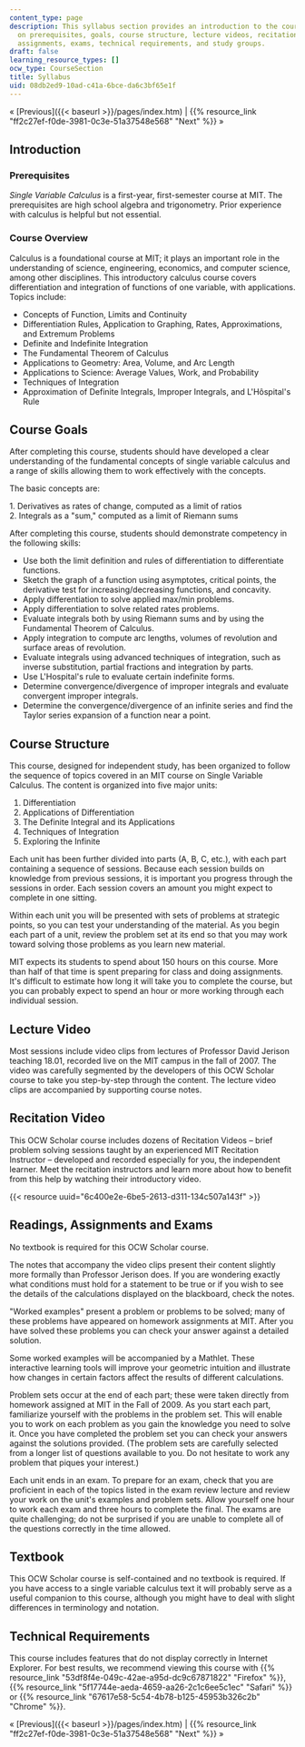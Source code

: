 ```yaml
---
content_type: page
description: This syllabus section provides an introduction to the course and information
  on prerequisites, goals, course structure, lecture videos, recitation videos, readings,
  assignments, exams, technical requirements, and study groups.
draft: false
learning_resource_types: []
ocw_type: CourseSection
title: Syllabus
uid: 08db2ed9-10ad-c41a-6bce-da6c3bf65e1f
---
```

« \[Previous\]({{< baseurl >}}/pages/index.htm) | {{% resource_link "ff2c27ef-f0de-3981-0c3e-51a37548e568" "Next" %}} »

## Introduction

### Prerequisites

*Single Variable Calculus* is a first-year, first-semester course at MIT. The prerequisites are high school algebra and trigonometry. Prior experience with calculus is helpful but not essential.

### Course Overview

Calculus is a foundational course at MIT; it plays an important role in the understanding of science, engineering, economics, and computer science, among other disciplines. This introductory calculus course covers differentiation and integration of functions of one variable, with applications. Topics include:

- Concepts of Function, Limits and Continuity
- Differentiation Rules, Application to Graphing, Rates, Approximations, and Extremum Problems
- Definite and Indefinite Integration
- The Fundamental Theorem of Calculus
- Applications to Geometry: Area, Volume, and Arc Length
- Applications to Science: Average Values, Work, and Probability
- Techniques of Integration
- Approximation of Definite Integrals, Improper Integrals, and L'Hôspital's Rule

## Course Goals

After completing this course, students should have developed a clear understanding of the fundamental concepts of single variable calculus and a range of skills allowing them to work effectively with the concepts.

The basic concepts are:

1\. Derivatives as rates of change, computed as a limit of ratios   
2\. Integrals as a "sum," computed as a limit of Riemann sums

After completing this course, students should demonstrate competency in the following skills:

- Use both the limit definition and rules of differentiation to differentiate functions.
- Sketch the graph of a function using asymptotes, critical points, the derivative test for increasing/decreasing functions, and concavity.
- Apply differentiation to solve applied max/min problems.
- Apply differentiation to solve related rates problems.
- Evaluate integrals both by using Riemann sums and by using the Fundamental Theorem of Calculus.
- Apply integration to compute arc lengths, volumes of revolution and surface areas of revolution.
- Evaluate integrals using advanced techniques of integration, such as inverse substitution, partial fractions and integration by parts.
- Use L'Hospital's rule to evaluate certain indefinite forms.
- Determine convergence/divergence of improper integrals and evaluate convergent improper integrals.
- Determine the convergence/divergence of an infinite series and find the Taylor series expansion of a function near a point.

## Course Structure

This course, designed for independent study, has been organized to follow the sequence of topics covered in an MIT course on Single Variable Calculus. The content is organized into five major units:

1. Differentiation
2. Applications of Differentiation
3. The Definite Integral and its Applications
4. Techniques of Integration
5. Exploring the Infinite

Each unit has been further divided into parts (A, B, C, etc.), with each part containing a sequence of sessions. Because each session builds on knowledge from previous sessions, it is important you progress through the sessions in order. Each session covers an amount you might expect to complete in one sitting.

Within each unit you will be presented with sets of problems at strategic points, so you can test your understanding of the material. As you begin each part of a unit, review the problem set at its end so that you may work toward solving those problems as you learn new material.

MIT expects its students to spend about 150 hours on this course. More than half of that time is spent preparing for class and doing assignments. It's difficult to estimate how long it will take you to complete the course, but you can probably expect to spend an hour or more working through each individual session.

## Lecture Video

Most sessions include video clips from lectures of Professor David Jerison teaching 18.01, recorded live on the MIT campus in the fall of 2007. The video was carefully segmented by the developers of this OCW Scholar course to take you step-by-step through the content. The lecture video clips are accompanied by supporting course notes.

## Recitation Video

This OCW Scholar course includes dozens of Recitation Videos – brief problem solving sessions taught by an experienced MIT Recitation Instructor – developed and recorded especially for you, the independent learner. Meet the recitation instructors and learn more about how to benefit from this help by watching their introductory video.

{{< resource uuid="6c400e2e-6be5-2613-d311-134c507a143f" >}}

## Readings, Assignments and Exams

No textbook is required for this OCW Scholar course.

The notes that accompany the video clips present their content slightly more formally than Professor Jerison does. If you are wondering exactly what conditions must hold for a statement to be true or if you wish to see the details of the calculations displayed on the blackboard, check the notes.

"Worked examples" present a problem or problems to be solved; many of these problems have appeared on homework assignments at MIT. After you have solved these problems you can check your answer against a detailed solution.

Some worked examples will be accompanied by a Mathlet. These interactive learning tools will improve your geometric intuition and illustrate how changes in certain factors affect the results of different calculations.

Problem sets occur at the end of each part; these were taken directly from homework assigned at MIT in the Fall of 2009. As you start each part, familiarize yourself with the problems in the problem set. This will enable you to work on each problem as you gain the knowledge you need to solve it. Once you have completed the problem set you can check your answers against the solutions provided. (The problem sets are carefully selected from a longer list of questions available to you. Do not hesitate to work any problem that piques your interest.)

Each unit ends in an exam. To prepare for an exam, check that you are proficient in each of the topics listed in the exam review lecture and review your work on the unit's examples and problem sets. Allow yourself one hour to work each exam and three hours to complete the final. The exams are quite challenging; do not be surprised if you are unable to complete all of the questions correctly in the time allowed.

## Textbook

This OCW Scholar course is self-contained and no textbook is required. If you have access to a single variable calculus text it will probably serve as a useful companion to this course, although you might have to deal with slight differences in terminology and notation.

## Technical Requirements

This course includes features that do not display correctly in Internet Explorer. For best results, we recommend viewing this course with {{% resource_link "53df8f4e-049c-42ae-a95d-dc9c67871822" "Firefox" %}}, {{% resource_link "5f17744e-aeda-4659-aa26-2c1c6ee5c1ec" "Safari" %}} or {{% resource_link "67617e58-5c54-4b78-b125-45953b326c2b" "Chrome" %}}.

« \[Previous\]({{< baseurl >}}/pages/index.htm) | {{% resource_link "ff2c27ef-f0de-3981-0c3e-51a37548e568" "Next" %}} »